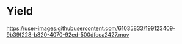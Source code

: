 # Yield

https://user-images.githubusercontent.com/61035833/199123409-9b39f228-b820-4070-92ed-500dfcca2427.mov

